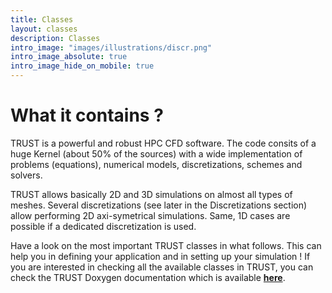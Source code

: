 ```yaml
---
title: Classes
layout: classes
description: Classes
intro_image: "images/illustrations/discr.png"
intro_image_absolute: true
intro_image_hide_on_mobile: true
---
```


# What it contains ?

TRUST is a powerful and robust HPC CFD software. The code consits of a huge Kernel (about 50% of the sources) with a wide implementation of problems (equations), numerical models, discretizations, schemes and solvers. 

TRUST allows basically 2D and 3D simulations on almost all types of meshes. Several discretizations (see later in the Discretizations section) allow performing 2D axi-symetrical simulations. Same, 1D cases are possible if a dedicated discretization is used.

Have a look on the most important TRUST classes in what follows. This can help you in defining your application and in setting up your simulation ! If you are interested in checking all the available classes in TRUST, you can check the TRUST Doxygen documentation which is available **[here](https://cea-trust-platform.github.io/TRUST_Doxygen.github.io/html/index.html)**.
